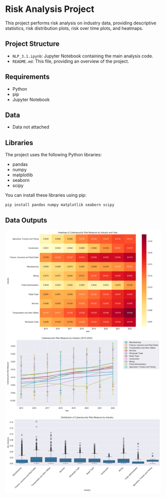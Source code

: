 # Risk Analysis Project

This project performs risk analysis on industry data, providing descriptive statistics, risk distribution plots, risk over time plots, and heatmaps.

## Project Structure

*   `NLP_3.1.ipynb`: Jupyter Notebook containing the main analysis code.
*   `README.md`: This file, providing an overview of the project.

## Requirements

*   Python
*   pip
*   Jupyter Notebook
  
## Data
*   Data not attached

## Libraries

The project uses the following Python libraries:

*   pandas
*   numpy
*   matplotlib
*   seaborn
*   scipy

You can install these libraries using pip:

```bash
pip install pandas numpy matplotlib seaborn scipy
```


## Data Outputs
![alt text](https://github.com/jakerothstein/Predicting-Operational-Risk-/blob/main/risk_heatmap.png)
![alt text](https://github.com/jakerothstein/Predicting-Operational-Risk-/blob/main/cybersecurity_risk_over_time.png)
![alt text](https://github.com/jakerothstein/Predicting-Operational-Risk-/blob/main/risk_distribution_by_industry.png)

